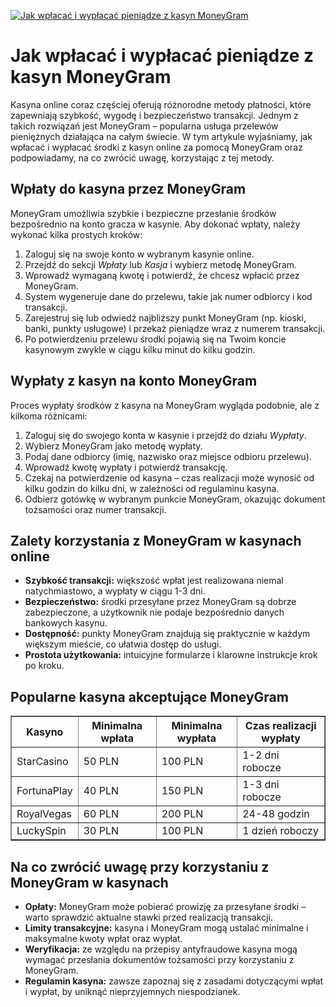 [![Jak wpłacać i wypłacać pieniądze z kasyn MoneyGram](https://123-caf.pages.dev/gitsignup.png)](https://vrmoo.ru/Bt82HjjY)

<h1>Jak wpłacać i wypłacać pieniądze z kasyn MoneyGram</h1> <p>Kasyna online coraz częściej oferują różnorodne metody płatności, które zapewniają szybkość, wygodę i bezpieczeństwo transakcji. Jednym z takich rozwiązań jest MoneyGram – popularna usługa przelewów pieniężnych działająca na całym świecie. W tym artykule wyjaśniamy, jak wpłacać i wypłacać środki z kasyn online za pomocą MoneyGram oraz podpowiadamy, na co zwrócić uwagę, korzystając z tej metody.</p>  <h2>Wpłaty do kasyna przez MoneyGram</h2> <p>MoneyGram umożliwia szybkie i bezpieczne przesłanie środków bezpośrednio na konto gracza w kasynie. Aby dokonać wpłaty, należy wykonać kilka prostych kroków:</p> <ol>   <li>Zaloguj się na swoje konto w wybranym kasynie online.</li>   <li>Przejdź do sekcji <em>Wpłaty</em> lub <em>Kasja</em> i wybierz metodę MoneyGram.</li>   <li>Wprowadź wymaganą kwotę i potwierdź, że chcesz wpłacić przez MoneyGram.</li>   <li>System wygeneruje dane do przelewu, takie jak numer odbiorcy i kod transakcji.</li>   <li>Zarejestruj się lub odwiedź najbliższy punkt MoneyGram (np. kioski, banki, punkty usługowe) i przekaż pieniądze wraz z numerem transakcji.</li>   <li>Po potwierdzeniu przelewu środki pojawią się na Twoim koncie kasynowym zwykle w ciągu kilku minut do kilku godzin.</li> </ol>  <h2>Wypłaty z kasyn na konto MoneyGram</h2> <p>Proces wypłaty środków z kasyna na MoneyGram wygląda podobnie, ale z kilkoma różnicami:</p> <ol>   <li>Zaloguj się do swojego konta w kasynie i przejdź do działu <em>Wypłaty</em>.</li>   <li>Wybierz MoneyGram jako metodę wypłaty.</li>   <li>Podaj dane odbiorcy (imię, nazwisko oraz miejsce odbioru przelewu).</li>   <li>Wprowadź kwotę wypłaty i potwierdź transakcję.</li>   <li>Czekaj na potwierdzenie od kasyna – czas realizacji może wynosić od kilku godzin do kilku dni, w zależności od regulaminu kasyna.</li>   <li>Odbierz gotówkę w wybranym punkcie MoneyGram, okazując dokument tożsamości oraz numer transakcji.</li> </ol>  <h2>Zalety korzystania z MoneyGram w kasynach online</h2> <ul>   <li><strong>Szybkość transakcji:</strong> większość wpłat jest realizowana niemal natychmiastowo, a wypłaty w ciągu 1-3 dni.</li>   <li><strong>Bezpieczeństwo:</strong> środki przesyłane przez MoneyGram są dobrze zabezpieczone, a użytkownik nie podaje bezpośrednio danych bankowych kasynu.</li>   <li><strong>Dostępność:</strong> punkty MoneyGram znajdują się praktycznie w każdym większym mieście, co ułatwia dostęp do usługi.</li>   <li><strong>Prostota użytkowania:</strong> intuicyjne formularze i klarowne instrukcje krok po kroku.</li> </ul>  <h2>Popularne kasyna akceptujące MoneyGram</h2> <table border="1" cellpadding="5" cellspacing="0">   <thead>     <tr>       <th>Kasyno</th>       <th>Minimalna wpłata</th>       <th>Minimalna wypłata</th>       <th>Czas realizacji wypłaty</th>     </tr>   </thead>   <tbody>     <tr>       <td>StarCasino</td>       <td>50 PLN</td>       <td>100 PLN</td>       <td>1-2 dni robocze</td>     </tr>     <tr>       <td>FortunaPlay</td>       <td>40 PLN</td>       <td>150 PLN</td>       <td>1-3 dni robocze</td>     </tr>     <tr>       <td>RoyalVegas</td>       <td>60 PLN</td>       <td>200 PLN</td>       <td>24-48 godzin</td>     </tr>     <tr>       <td>LuckySpin</td>       <td>30 PLN</td>       <td>100 PLN</td>       <td>1 dzień roboczy</td>     </tr>   </tbody> </table>  <h2>Na co zwrócić uwagę przy korzystaniu z MoneyGram w kasynach</h2> <ul>   <li><strong>Opłaty:</strong> MoneyGram może pobierać prowizję za przesyłane środki – warto sprawdzić aktualne stawki przed realizacją transakcji.</li>   <li><strong>Limity transakcyjne:</strong> kasyna i MoneyGram mogą ustalać minimalne i maksymalne kwoty wpłat oraz wypłat.</li>   <li><strong>Weryfikacja:</strong> ze względu na przepisy antyfraudowe kasyna mogą wymagać przesłania dokumentów tożsamości przy korzystaniu z MoneyGram.</li>   <li><strong>Regulamin kasyna:</strong> zawsze zapoznaj się z zasadami dotyczącymi wpłat i wypłat, by uniknąć nieprzyjemnych niespodzianek.</li> </ul>